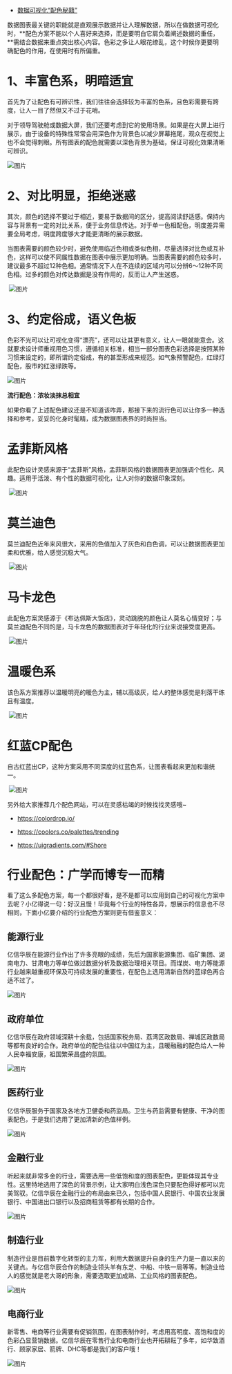 - [数据可视化“配色秘籍”](https://mp.weixin.qq.com/s?__biz=MzIwMTM3OTg5MA==&mid=2683439539&idx=1&sn=b96b527457aca15d6849b3d2e99bdb14&chksm=8ce870eebb9ff9f8d3279986b83b93134898aa42329d7fca2d0360197fdaba1f427f9ae16a71&scene=178&cur_album_id=1694704160148930560#rd)

数据图表最关键的职能就是直观展示数据并让人理解数据，所以在做数据可视化时，**配色方案不能以个人喜好来选择，而是要明白它肩负着阐述数据的重任，**需结合数据来重点突出核心内容。色彩之多让人眼花缭乱，这个时候你更要明确配色的作用，在使用时有所偏重。

# 1、丰富色系，明暗适宜

首先为了让配色有可辨识性，我们往往会选择较为丰富的色系，且色彩需要有跨度，让人一目了然但又不过于花哨。

对于领导驾驶舱或数据大屏，我们还要考虑到它的使用场景。如果是在大屏上进行展示，由于设备的特殊性常常会用深色作为背景色以减少屏幕拖尾，观众在视觉上也不会觉得刺眼。所有图表的配色就需要以深色背景为基础，保证可视化效果清晰可辨识。

   ![图片](https://mmbiz.qpic.cn/mmbiz_jpg/ATFYHZngWmN5OgoXMQWvxIoDZX4zjzE5ibsriccwgKzibicMIoGMDz5Gpmicw5ibvicwAfbEzrUb0XAicPO4nc98HIDC1w/640?wx_fmt=jpeg&tp=webp&wxfrom=5&wx_lazy=1&wx_co=1)



# 2、对比明显，拒绝迷惑

其次，颜色的选择不要过于相近，要易于数据间的区分，提高阅读舒适感。保持内容与背景有一定的对比关系，便于业务信息传达。对于单一色相配色，明度差异需要全局考虑，明度跨度够大才能更清晰的展示数据。

当图表需要的颜色较少时，避免使用临近色相或类似色相，尽量选择对比色或互补色，这样可以使不同属性数据在图表中展示更加明确。当图表需要的颜色较多时，建议最多不超过12种色相。通常情况下人在不连续的区域内可以分辨6〜12种不同色相。过多的颜色对传达数据是没有作用的，反而让人产生迷惑。

​    ![图片](https://mmbiz.qpic.cn/mmbiz_jpg/ATFYHZngWmN5OgoXMQWvxIoDZX4zjzE5XeaarDpbutULABpp67oZF3FdVO0Efd977DRT9tdOLtqX3EHAibTCzAQ/640?wx_fmt=jpeg&tp=webp&wxfrom=5&wx_lazy=1&wx_co=1)



# 3、约定俗成，语义色板

色彩不光可以让可视化变得“漂亮”，还可以让其更有意义，让人一眼就能意会。这就要求设计师重视用色习惯，遵循相关标准，相当一部分图表色彩选择是按照某种习惯来设定的，即所谓约定俗成，有的甚至形成来规范。如气象预警配色，红绿灯配色，股市的红涨绿跌等。



![图片](https://mmbiz.qpic.cn/mmbiz_png/ATFYHZngWmOeDkXQfbhicl5hyzPwYvouHJ0XRPjyVkibGibotpCz5L7cuVesXTLk7icbbR8GPnYscXBb64glBk2S6g/640?wx_fmt=png&tp=webp&wxfrom=5&wx_lazy=1&wx_co=1)

**流行配色：浓妆淡抹总相宜**

如果你看了上述配色建议还是不知道该咋弄，那接下来的流行色可以让你多一种选择和参考，妥妥的化身时髦精，成为数据图表界的时尚担当。

# 孟菲斯风格

此配色设计灵感来源于“孟菲斯”风格，孟菲斯风格的数据图表更加强调个性化、风趣。适用于活泼、有个性的数据可视化，让人对你的数据印象深刻。

​    ![图片](https://mmbiz.qpic.cn/mmbiz_jpg/ATFYHZngWmN5OgoXMQWvxIoDZX4zjzE5ezBKp4SfyVsETvjhOoAytV4ThWJUqEHsqEWL05Vpgum6tcB6EyH56w/640?wx_fmt=jpeg&tp=webp&wxfrom=5&wx_lazy=1&wx_co=1)     



# 莫兰迪色

莫兰迪配色近年来风很大，采用的色值加入了灰色和白色调，可以让数据图表更加柔和优雅，给人感觉沉稳大气。

​    ![图片](https://mmbiz.qpic.cn/mmbiz_png/ATFYHZngWmN5OgoXMQWvxIoDZX4zjzE5fCemlCCd8kleBEOuOMqgA7vI7d19HSNJq1a9ZmF9e0JIXY87aibKgBw/640?wx_fmt=png&tp=webp&wxfrom=5&wx_lazy=1&wx_co=1)     



# 马卡龙色

此配色方案灵感源于《布达佩斯大饭店》，灵动跳脱的颜色让人莫名心情变好；与莫兰迪配色不同的是，马卡龙色的数据图表对于年轻化的行业来说接受度更高。



​    ![图片](https://mmbiz.qpic.cn/mmbiz_png/ATFYHZngWmN5OgoXMQWvxIoDZX4zjzE55beMawOpBdrkauGjPR4N7xIqZibrTMHoauBljt8ZUMaoeqKdp2ib98qQ/640?wx_fmt=png&tp=webp&wxfrom=5&wx_lazy=1&wx_co=1)



# 温暖色系

该色系方案推荐以温暖明亮的暖色为主，辅以高级灰，给人的整体感觉是利落干练且有温度。

​    ![图片](https://mmbiz.qpic.cn/mmbiz_jpg/ATFYHZngWmN5OgoXMQWvxIoDZX4zjzE5ficKkLZ1kHyGHms89XpMhFOnmXic9LYB8via6k4oIV3EP4XuYqfUdHf3Q/640?wx_fmt=jpeg&tp=webp&wxfrom=5&wx_lazy=1&wx_co=1) 



# 红蓝CP配色

自古红蓝出CP，这种方案采用不同深度的红蓝色系，让图表看起来更加和谐统一。 

​    ![图片](https://mmbiz.qpic.cn/mmbiz_jpg/ATFYHZngWmOeDkXQfbhicl5hyzPwYvouHQQYXgNMc1DYgMxZXuI0HVAwnpib9QSlSUvU9EMuvsMVYRmAz7lzbY6A/640?wx_fmt=jpeg&tp=webp&wxfrom=5&wx_lazy=1&wx_co=1) 

另外给大家推荐几个配色网站，可以在灵感枯竭的时候找找灵感哦~

- https://colordrop.io/ 

- https://coolors.co/palettes/trending

- https://uigradients.com/#Shore  

# 行业配色：广学而博专一而精

看了这么多配色方案，每一个都很好看，是不是都可以应用到自己的可视化方案中去呢？小亿得说一句：好汉且慢！毕竟每个行业的特性各异，想展示的信息也不尽相同，下面小亿要介绍的行业配色方案则更有借鉴意义： 

## 能源行业

亿信华辰在能源行业作出了许多亮眼的成绩，先后为国家能源集团、临矿集团、湖南电力、甘肃电力等单位做过数据分析及数据治理相关项目。而煤炭、电力等能源行业越来越重视环保及可持续发展的重要性，在配色上选用清新自然的蓝绿色再合适不过了。

![图片](https://mmbiz.qpic.cn/mmbiz_jpg/ATFYHZngWmOeDkXQfbhicl5hyzPwYvouHHO6t8GBI729jl0SPj5OQwdF95Sr0UqK7bQhNHO7BcWboll5JHETR1Q/640?wx_fmt=jpeg&tp=webp&wxfrom=5&wx_lazy=1&wx_co=1)

## 政府单位

亿信华辰在政府领域深耕十余载，包括国家税务局、荔湾区政数局、禅城区政数局等都有良好的合作。政府单位的配色往往以中国红为主，且暖融融的配色给人一种人民幸福安康，祖国繁荣昌盛的氛围。

![图片](https://mmbiz.qpic.cn/mmbiz_jpg/ATFYHZngWmOeDkXQfbhicl5hyzPwYvouHTVVJo4ZoS8ia9qAQUbT84cl7Qyic7HxSu8k4ay61IOHtwEibYVaS5cD9g/640?wx_fmt=jpeg&tp=webp&wxfrom=5&wx_lazy=1&wx_co=1)

## 医药行业

亿信华辰服务于国家及各地方卫健委和药监局。卫生与药监需要有健康、干净的图表配色，于是我们选用了更加清新的色值样例。

![图片](https://mmbiz.qpic.cn/mmbiz_jpg/ATFYHZngWmOeDkXQfbhicl5hyzPwYvouHTHzNoBN5mUamXzTKxrx6vc1ia4JRGy1M6JA4qTo0SicfeJWu5vd3ibyVg/640?wx_fmt=jpeg&tp=webp&wxfrom=5&wx_lazy=1&wx_co=1)

## 金融行业

听起来就非常多金的行业，需要选用一些低饱和度的图表配色，更能体现其专业性。这里特地选用了深色的背景示例，让大家明白浅色深色只要配色得好都可以完美驾驭。亿信华辰在金融行业的布局由来已久，包括中国人民银行、中国农业发展银行、中国进出口银行以及招商租赁等都有长期的合作。

![图片](https://mmbiz.qpic.cn/mmbiz_jpg/ATFYHZngWmOeDkXQfbhicl5hyzPwYvouHFmSq76bFLreSVqhOlCpDAhImseQALCVu6SgKPd6hGAHV5icibCVgUncg/640?wx_fmt=jpeg&tp=webp&wxfrom=5&wx_lazy=1&wx_co=1)

## 制造行业

制造行业是目前数字化转型的主力军，利用大数据提升自身的生产力是一直以来的关键点。与亿信华辰合作的制造业领头羊有东芝、中船、中铁一局等等。制造业给人的感觉就是老大哥的形象，需要选取更加成熟、工业风格的图表配色。

![图片](https://mmbiz.qpic.cn/mmbiz_jpg/ATFYHZngWmOeDkXQfbhicl5hyzPwYvouHWhNes0K3ochvGphn6o7Ijfc53kfO662oY6FWHx1gc4FF8wJLyANOWg/640?wx_fmt=jpeg&tp=webp&wxfrom=5&wx_lazy=1&wx_co=1)

## 电商行业

新零售、电商等行业需要有促销氛围，在图表制作时，考虑用高明度、高饱和度的色彩凸显营销数据。亿信华辰在零售行业和电商行业也开拓耕耘了多年，如华致酒行、顾家家居、箭牌、DHC等都是我们的客户哦！

![图片](https://mmbiz.qpic.cn/mmbiz_jpg/ATFYHZngWmOeDkXQfbhicl5hyzPwYvouHoiaRcIUpoVoBBDvhEtgCfreu7LibS7lSK5j4CA94HqyQib4oY0Py670XQ/640?wx_fmt=jpeg&tp=webp&wxfrom=5&wx_lazy=1&wx_co=1)

   